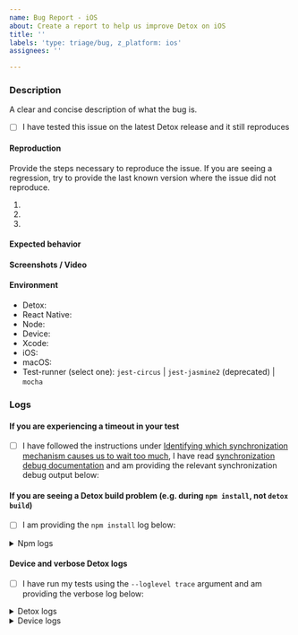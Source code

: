 ```yaml
---
name: Bug Report - iOS
about: Create a report to help us improve Detox on iOS
title: ''
labels: 'type: triage/bug, z_platform: ios'
assignees: ''

---
```


### Description
A clear and concise description of what the bug is.

- [ ] I have tested this issue on the latest Detox release and it still reproduces

#### Reproduction

Provide the steps necessary to reproduce the issue. If you are seeing a regression, try to provide the last known version where the issue did not reproduce.

1. 
2. 
3. 

<!--
IMPORTANT! In case of a vague bug or a crash, please create an example project that reproduces it by forking the ready-to-go DetoxTemplate project (https://github.com/wix-incubator/DetoxTemplate) and applying the minimal changes required for it to reproduce (e.g. add 3rd party libraries / e2e tests). For complete information, review the guidelines there.
-->


#### Expected behavior

<!-- A clear and concise description of what you expected to happen. -->


#### Screenshots / Video

<!-- If applicable, add screenshots and videos to help explain your problem. To learn how to generate those, visit our test artifacts guide: https://wix.github.io/detox/docs/api/artifacts -->


#### Environment
<!-- Please provide the following information -->
 - Detox:
 - React Native:
 - Node:
 - Device:
 - Xcode:
 - iOS:
 - macOS: 
 - Test-runner (select one): `jest-circus` | `jest-jasmine2` (deprecated) | `mocha`

<!-- Note: Test-runner is set in your detox configuration file (e.g. package.json, detox.config) -->

### Logs

#### If you are experiencing a timeout in your test

- [ ] I have followed the instructions under [Identifying which synchronization mechanism causes us to wait too much](https://wix.github.io/detox/docs/troubleshooting/synchronization#identifying-which-synchronization-mechanism-causes-us-to-wait-too-much), I have read [synchronization debug documentation](https://github.com/wix/DetoxSync/blob/master/IdleStatusDocumentation.md) and am providing the relevant synchronization debug output below:

#### If you are seeing a Detox build problem (e.g. during `npm install`, not `detox build`)

- [ ] I am providing the `npm install` log below:

<details>
 <summary>Npm logs</summary>
 <code>
 (paste logs here)
 </code>
</details>

#### Device and verbose Detox logs

- [ ] I have run my tests using the `--loglevel trace` argument and am providing the verbose log below:

<!--
Place *Detox* logs under the "details" tag below. They can be obtained by passing the `loglevel` param: `detox test --loglevel trace`.

IMPORTANT: We will not be able to help out or provide proper analysis without these!
-->

<details>
 <summary>Detox logs</summary>
 <code>
 (paste logs here)
 </code>
</details>

<!--
Paste *device* logs from the test device - associated with the failing tests, under the "details" tag below.
Device logs can be obtained by having Detox generate them as test artifacts (i.e. by providing the `--record-logs all` argument to the "detox test ..." command - see artifacts guide (https://wix.github.io/detox/docs/api/artifacts) for more info).

IMPORTANT: We will not be able to help out or provide proper analysis without these!
-->

<details>
 <summary>Device logs</summary>
 <code>
 (paste logs here)
 </code>
</details>
